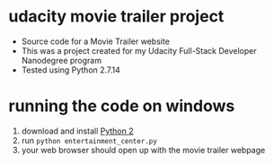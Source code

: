 # udacity movie trailer project
- Source code for a Movie Trailer website
- This was a project created for my Udacity Full-Stack Developer Nanodegree program
- Tested using Python 2.7.14

# running the code on windows
1. download and install [Python 2](https://www.python.org)
2. run `python entertainment_center.py`
3. your web browser should open up with the movie trailer webpage 
